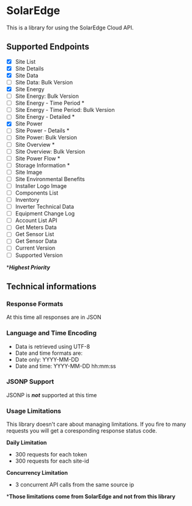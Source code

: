 # SolarEdge
This is a library for using the SolarEdge Cloud API.

## Supported Endpoints
- [x] Site List
- [x] Site Details
- [x] Site Data
- [ ] Site Data: Bulk Version
- [x] Site Energy
- [ ] Site Energy: Bulk Version
- [ ] Site Energy - Time Period *
- [ ] Site Energy - Time Period: Bulk Version
- [ ] Site Energy - Detailed *
- [x] Site Power
- [ ] Site Power - Details *
- [ ] Site Power: Bulk Version
- [ ] Site Overview *
- [ ] Site Overview: Bulk Version
- [ ] Site Power Flow *
- [ ] Storage Information *
- [ ] Site Image
- [ ] Site Environmental Benefits
- [ ] Installer Logo Image
- [ ] Components List
- [ ] Inventory
- [ ] Inverter Technical Data
- [ ] Equipment Change Log
- [ ] Account List API
- [ ] Get Meters Data
- [ ] Get Sensor List
- [ ] Get Sensor Data
- [ ] Current Version
- [ ] Supported Version

****Highest Priority***

## Technical informations
### Response Formats
At this time all responses are in JSON

### Language and Time Encoding
- Data is retrieved using UTF-8
- Date and time formats are:
 - Date only: YYYY-MM-DD
 - Date and time: YYYY-MM-DD hh:mm:ss

### JSONP Support
JSONP is ***not*** supported at this time

### Usage Limitations
This library doesn't care about managing limitations.
If you fire to many requests you will get a coresponding response status code.

**Daily Limitation**
- 300 requests for each token
- 300 requests for each site-id

**Concurrency Limitation**
- 3 concurrent API calls from the same source ip

***Those limitations come from SolarEdge and not from this library**